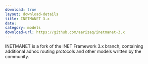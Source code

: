 ```yaml
---
download: true
layout: download-details
title: INETMANET 3.x
date:
category: models
download-url: https://github.com/aarizaq/inetmanet-3.x
---
```


INETMANET is a fork of the INET Framework 3.x branch, containing additional adhoc routing protocols and other models written by the community.
